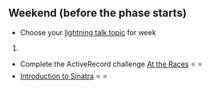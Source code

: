 ## Weekend (before the phase starts)

* Choose your [lightning talk topic](../lightning-talks/README.md) for week
1.
* Complete the ActiveRecord challenge [At the
Races](../../../../at-the-races) :star: :star:
* [Introduction to
Sinatra](http://net.tutsplus.com/tutorials/ruby/singing-with-sinatra)
:star: :star:
